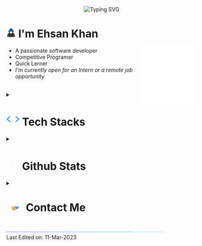 <p align="center">
  <img src="https://readme-typing-svg.demolab.com?font=Fira+Code&pause=1000&width=435&lines=Assalamu+Alaikum+Warahmatullah...%E2%9D%A4" alt="Typing SVG" />
</p>

# <picture><img src = "img/about_me_small.gif" width = 25px></picture> **I'm Ehsan Khan**

<picture> <img align="right" src="img/right_side_alt.gif" width = 150px></picture>

- A passionate software developer
- Competitive Programer
- Quick Lerner <!--[link](https://ehsan.pages.dev)-->
- _I’m currently open for an Intern or a remote job opportunity_ <!--, this is [my resume](https://read.cv)-->

<br>

<details>
  <summary>
    <h1><img src="img/code.gif" width ="35"><b> Tech Stacks</b></h1>
  </summary>

  <div align="center">
  <img src="https://img.shields.io/badge/-C%20-%232370ED.svg?style=flat&logo=c&logoColor=white" /> <img src="https://img.shields.io/badge/C++%20-%2300599C.svg?style=flat&logo=c%2B%2B&logoColor=white" /> <img src="https://img.shields.io/badge/Python%20-%2314354C.svg?style=flat&logo=python&logoColor=white" /> <img src="https://img.shields.io/badge/Java%20-FF3E00?style=flat&logo=OpenJDK&logoColor=white" /> <img src="https://img.shields.io/badge/JavaScript%20-%23F7DF1E.svg?style=flat&logo=javascript&logoColor=black" /> <img src="https://img.shields.io/badge/PHP%20-777BB4?style=flat&logo=PHP&logoColor=white" /> 
  <img src="https://img.shields.io/badge/HTML%20-%23E34F26.svg?style=flat&logo=html5&logoColor=white" /> <img src="https://img.shields.io/badge/CSS%20-%231572B6.svg?style=flat&logo=css3&logoColor=white" /> <img src="https://img.shields.io/badge/TailWind%20CSS%20-%2306B6D6.svg?style=flat&logo=tailwindcss&logoColor=white" /> <img src="https://img.shields.io/badge/React%20-%2361DAFB.svg?style=flat&logo=react&logoColor=black" />  <img src="https://img.shields.io/badge/Svelte%20-%23FF3E00.svg?style=flat&logo=svelte&logoColor=white" /> <img src="https://img.shields.io/badge/Django%20-%23092E20.svg?style=flat&logo=django&logoColor=white" />
  <img src="https://img.shields.io/badge/Git-%23F05033.svg?style=flat&logo=git&logoColor=white" /> <img src="https://img.shields.io/badge/Github-%23121011.svg?style=flat&logo=github&logoColor=white" />
  <img src="https://img.shields.io/badge/Vim-019733?style=flat&logo=vim&logoColor=black" /> <img src="https://img.shields.io/badge/VSCode-0078d7.svg?style=flat&logo=visual-studio-code&logoColor=white" /> <img src="https://img.shields.io/badge/IntelliJ%20IDEA-1B6AC6?style=flat&logo=intellijidea&logoColor=white" /> <img src="https://img.shields.io/badge/PyCharm-FFFC00?style=flat&logo=pycharm&logoColor=black" /> <img src="https://img.shields.io/badge/PhpStorm-A100FF?style=flat&logo=PhpStorm&logoColor=white" />
  <img src="https://img.shields.io/badge/Linux-FCC624?style=flat&logo=linux&logoColor=black" /> <img src="https://img.shields.io/badge/Windows-0078D4?style=flat&logo=windows11&logoColor=white" /> <img src="https://img.shields.io/badge/Android-3DDC84?style=flat&logo=android&logoColor=white" />
  <img src="https://img.shields.io/badge/Microsoft%20Office-D83B01?style=flat&logo=microsoftoffice&logoColor=white" /> <img src="https://img.shields.io/badge/LibreOffice-18A303?style=flat&logo=libreoffice&logoColor=white" /> <img src="https://img.shields.io/badge/Photoshop-31A8FF?style=flat&logo=AdobePhotoshop&logoColor=white" />  <img src="https://img.shields.io/badge/GIMP-5C5543?style=flat&logo=gimp&logoColor=black" />
  <img src="https://img.shields.io/badge/Google%20Search-%234285F4.svg?style=flat&logo=google&logoColor=white" /> <img src="https://img.shields.io/badge/Terminal-%23241F31.svg?style=flat&logo=gnometerminal&logoColor=white" /> <img src="https://img.shields.io/badge/Markdown-%23000000.svg?style=flat&logo=markdown&logoColor=white" /> <img src="https://img.shields.io/badge/Bash%20Scripting-%234EAA25.svg?style=flat&logo=gnubash&logoColor=white" /> <img src="https://img.shields.io/badge/Batch%20Scripting-%234D4D4D.svg?style=flat&logo=windowsterminal&logoColor=white" />

  </div>
  <br>
</details>

<details>
  <summary>
    <h1> <img src="img/Stats.gif" width="35"><b> Github Stats </b></h1>
  </summary>

  <div align="center">
    <img src="https://github-readme-stats.vercel.app/api?username=ehsan18t&include_all_commits=true&count_private=true&show_icons=true&theme=gruvbox" width="400"/>
    <img src="https://streak-stats.demolab.com/?user=ehsan18t&theme=gruvbox" width="400"  alt="ehsan18t"/>
  </div>
  <br>
</details>

<details>
  <summary>
    <h1> <img src="img/handshake.gif" width ="45"> <b> Contact Me</b></h1>
    <br>
  </summary>

  <div align='center'>
    <a href="https://t.me/ehsan18t" target="_blank">
      <img src="https://img.shields.io/badge/telegram-26A5E4?style=for-the-badge&logo=telegram&logoColor=white" t=mail style="margin-bottom: 5px;" />
    </a>
    <!-- <a href="https://twitter.com/ehsan18t" target="_blank">
      <img src="https://img.shields.io/badge/twitter-%2300acee.svg?color=1DA1F2&style=for-the-badge&logo=twitter&logoColor=white" alt=twitter style="margin-bottom: 5px;"/>
    </a> -->
    <a href="https://linkedin.com/in/ehsan18t" target="_blank">
      <img src="https://img.shields.io/badge/linkedin-%2300acee.svg?color=405DE6&style=for-the-badge&logo=linkedin&logoColor=white" alt=linkedin style="margin-bottom: 5px;"/>
    </a>
    <a href="mailto:ehsan18t@gmail.com" target="_blank">
      <img src="https://img.shields.io/badge/gmail-%23EA4335.svg?style=for-the-badge&logo=gmail&logoColor=white" t=mail style="margin-bottom: 5px;" />
    </a>
  </div>
  <br>
</details>

<img src="img/line.gif">
Last Edited on: 11-Mar-2023

